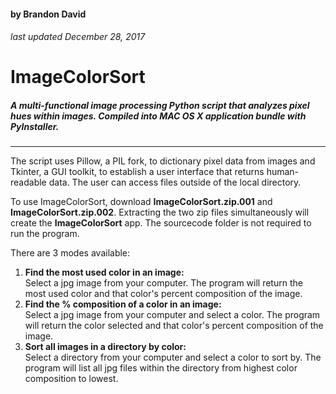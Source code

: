 #### by Brandon David
###### last updated December 28, 2017
# ImageColorSort
##### A multi-functional image processing Python script that analyzes pixel hues within images. Compiled into MAC OS X application bundle with PyInstaller.
___

The script uses Pillow, a PIL fork, to dictionary pixel data from images and Tkinter, a GUI toolkit, to establish a user interface that returns human-readable data. The user can access files outside of the local directory.

To use ImageColorSort, download **ImageColorSort.zip.001** and **ImageColorSort.zip.002**. Extracting the two zip files simultaneously will create the **ImageColorSort** app. The sourcecode folder is not required to run the program.

There are 3 modes available:
1. **Find the most used color in an image:**</br>
Select a jpg image from your computer. The program will return the most used color and that color's percent composition of the image.
2. **Find the % composition of a color in an image:**</br>
Select a jpg image from your computer and select a color. The program will return the color selected and that color's percent composition of the image.
3. **Sort all images in a directory by color:**</br>
Select a directory from your computer and select a color to sort by. The program will list all jpg files within the directory from highest color composition to lowest.
